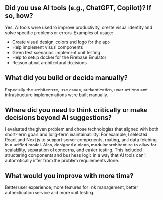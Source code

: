 ## Did you use AI tools (e.g., ChatGPT, Copilot)? If so, how?

Yes, AI tools were used to improve productivity, create visual identity and solve specific problems or errors. Examples of usage:

- Create visual design, colors and logo for the app
- Help implement visual components
- Given test scenarios, implement unit testing
- Help to setup docker for the Firebase Emulator
- Reason about architectural decisions

## What did you build or decide manually?

Especially the architecture, use cases, authentication, user actions and infrastructure implementations were built manually.

## Where did you need to think critically or make decisions beyond AI suggestions?

I evaluated the given problem and chose technologies that aligned with both short-term goals and long-term maintainability. For example, I selected React and Next.js to support server components, routing, and data fetching in a unified model. Also, designed a clean, modular architecture to allow for scalability, separation of concerns, and easier testing. This included structuring components and business logic in a way that AI tools can’t automatically infer from the problem requirements alone.

## What would you improve with more time?

Better user experience, more features for link management, better authentication service and more unit testing.
